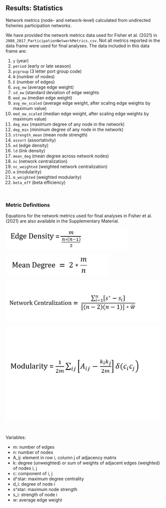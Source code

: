 ## Results: Statistics

Network metrics (node- and network-level) calculated from undirected fisheries participation networks.

We have provided the network metrics data used for Fisher et al. (2021) in `2008_2017_ParticipationNetworkMetrics.csv`. Not all metrics reported in the data frame were used for final analyses. The data included in this data frame are: 
1. `y` (year)
2. `period` (early or late season)
3. `pcgroup` (3 letter port group code)
4. `N` (number of nodes)
5. `E` (number of edges)
6. `avg_ew` (average edge weight)
7. `sd_ew` (standard deviation of edge weights
8. `med_ew` (median edge weight)
9. `avg_ew_scaled` (average edge weight, after scaling edge weights by maximum value)
10. `med_ew_scaled` (median edge weight, after scaling edge weights by maximum value)
11. `deg_max` (maximum degree of any node in the network)
12. `deg_min` (minimum degree of any node in the network)
13. `strength_mean` (mean node strength)
14. `assort` (assortativity)
15. `ed` (edge density)
16. `ld` (link density)
17. `mean_deg` (mean degree across network nodes)
18. `nc` (network centralization)
19. `nc_weighted` (weighted network centralization)
20. `m` (modularity)
21. `m_weighted` (weighted modularity)
22. `beta_eff` (beta efficiency)

<br>

### Metric Definitions

Equations for the network metrics used for final analyses in Fisher et al. (2021) are also available in the Supplementary Material. 

![ed](https://github.com/mfisher5/ParticipationNetworks/blob/master/doc/img/ED_equation.png?raw=true)

![md](https://github.com/mfisher5/ParticipationNetworks/blob/master/doc/img/MD_equation.png?raw=true)

![nc_weighted](https://github.com/mfisher5/ParticipationNetworks/blob/master/doc/img/NC_weighted_equation.png?raw=true)

![m_weighted](https://github.com/mfisher5/ParticipationNetworks/blob/master/doc/img/M_weighted_equation.png?raw=true)

<br>

Variables:
* m: number of edges
* n: number of nodes
* A_ij: element in row i, column j of adjacency matrix
* k: degree (unweighted) or sum of weights of adjacent edges (weighted) of nodes i, j
* c: component of i, j
* d^star: maximum degree centrality
* d_i: degree of node i
* s^star: maximum node strength
* s_i: strength of node i
* w: average edge weight 


